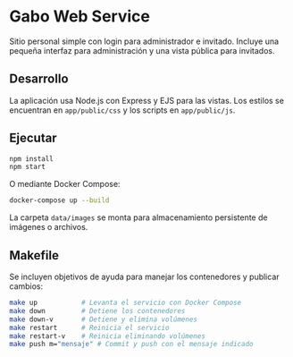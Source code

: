 # Gabo Web Service

Sitio personal simple con login para administrador e invitado. Incluye una pequeña interfaz para
administración y una vista pública para invitados.

## Desarrollo

La aplicación usa Node.js con Express y EJS para las vistas. Los estilos se encuentran en
`app/public/css` y los scripts en `app/public/js`.

## Ejecutar

```bash
npm install
npm start
```

O mediante Docker Compose:

```bash
docker-compose up --build
```

La carpeta `data/images` se monta para almacenamiento persistente de imágenes o archivos.

## Makefile

Se incluyen objetivos de ayuda para manejar los contenedores y publicar cambios:

```bash
make up           # Levanta el servicio con Docker Compose
make down         # Detiene los contenedores
make down-v       # Detiene y elimina volúmenes
make restart      # Reinicia el servicio
make restart-v    # Reinicia eliminando volúmenes
make push m="mensaje" # Commit y push con el mensaje indicado
```
